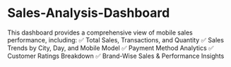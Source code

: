 # Sales-Analysis-Dashboard
This dashboard provides a comprehensive view of mobile sales performance, including:  ✅ Total Sales, Transactions, and Quantity  ✅ Sales Trends by City, Day, and Mobile Model  ✅ Payment Method Analytics  ✅ Customer Ratings Breakdown  ✅ Brand-Wise Sales &amp; Performance Insights
